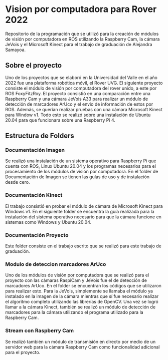# Vision por computadora para Rover 2022
Repositorio de la programación que se utilizó para la creación de módulos de visión por computadora en ROS utilizando la Raspberry Cam, la cámara JeVois y el Microsoft Kinect para el trabajo de graduación de Alejandra Samayoa.
## Sobre el proyecto
Uno de los proyectos que se elaboró en la Universidad del Valle en el año 2022 fue una plataforma robótica móvil, el Rover UVG. El siguiente proyecto consiste el módulo de visión por computadora del rover unido, a este por ROS FoxyFitzRoy. El proyecto consistió en una comparación entre una Raspberry Cam y una cámara JeVois A33 para realizar un módulo de detección de marcadores ArUco y el envio de información de estos por ROS. Además, se querían realizar pruebas con una cámara Microsoft Kinect para Window v1. Todo esto se realizó sobre una instalación de Ubuntu 20.04 para que funcionara sobre una Raspberry Pi 4. 
## Estructura de Folders

### Documentación Imagen
Se realizó una instalación de un sistema operativo para Raspberry Pi que cuenta con ROS, Linux Ubuntu 20.04 y los programas necesarios para el procesamiento de los módulos de visión por computadora. En el folder de Documentación de Imagen se tienen las guías de uso y de instalación desde cero.

### Documentación Kinect
El trabajo consistió en probar el módulo de cámara de Microsoft Kinect para Windows v1. En el siguiente folder se encuentra la guía realizada para la instalación del sistema operativo necesario para que la cámara funcione en sistemas como Windows y Ubuntu 20.04.
### Documentación Proyecto
Este folder consiste en el trabajo escrito que se realizó para este trabajo de graduación. 
### Modulo de deteccion marcadores ArUco
Uno de los módulos de visión por computadora que se realizó para el proyecto con las cámaras RaspiCam y JeVois fue el de detección de marcadores ArUco. En el folder se 
encuentran los códigos que se utilizaron para realizar esto. Para la JeVois, simplemente se llamaba el módulo ya instalado en la imagen de la cámara mientras que sí fue 
necesario realizar el algoritmo completo utilizando las librerías de OpenCV. Una vez se logró llamar a la cámara Kinect, también se realizó un módulo de detección de marcadores para la cámara utilizando el programa utilizado para la Raspberry Cam. 
### Stream con Raspberry Cam
Se realizó también un módulo de transmisión en directo por medio de un servidor web para la cámara Raspberry Cam como funcionalidad adicional para el proyecto.
